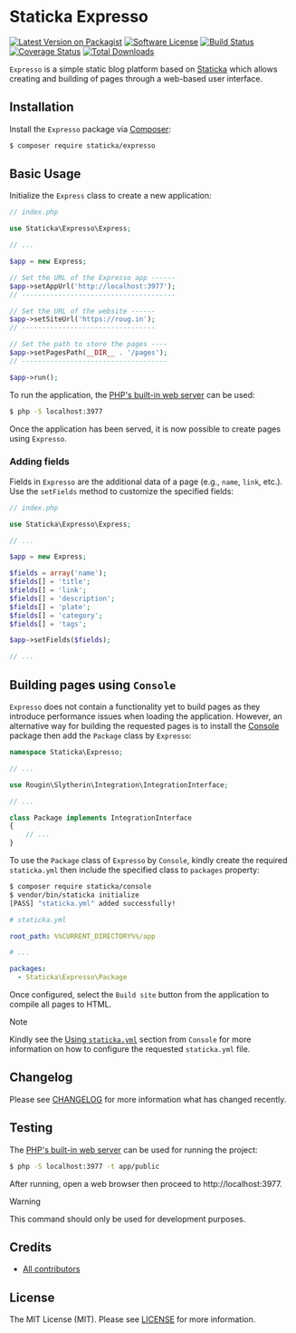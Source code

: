 # Staticka Expresso

[![Latest Version on Packagist][ico-version]][link-packagist]
[![Software License][ico-license]][link-license]
[![Build Status][ico-build]][link-build]
[![Coverage Status][ico-coverage]][link-coverage]
[![Total Downloads][ico-downloads]][link-downloads]

`Expresso` is a simple static blog platform based on [Staticka](https://roug.in/staticka) which allows creating and building of pages through a web-based user interface.

## Installation

Install the `Expresso` package via [Composer](https://getcomposer.org/):

``` bash
$ composer require staticka/expresso
```

## Basic Usage

Initialize the `Express` class to create a new application:

``` php
// index.php

use Staticka\Expresso\Express;

// ...

$app = new Express;

// Set the URL of the Expresso app ------
$app->setAppUrl('http://localhost:3977');
// --------------------------------------

// Set the URL of the website ------
$app->setSiteUrl('https://roug.in');
// ---------------------------------

// Set the path to store the pages ----
$app->setPagesPath(__DIR__ . '/pages');
// ------------------------------------

$app->run();
```

To run the application, the [PHP's built-in web server](https://www.php.net/manual/en/features.commandline.webserver.php) can be used:

``` bash
$ php -S localhost:3977
```

Once the application has been served, it is now possible to create pages using `Expresso`.

### Adding fields

Fields in `Expresso` are the additional data of a page (e.g., `name`, `link`, etc.). Use the `setFields` method to customize the specified fields:

``` php
// index.php

use Staticka\Expresso\Express;

// ...

$app = new Express;

$fields = array('name');
$fields[] = 'title';
$fields[] = 'link';
$fields[] = 'description';
$fields[] = 'plate';
$fields[] = 'category';
$fields[] = 'tags';

$app->setFields($fields);

// ...
```

## Building pages using `Console`

`Expresso` does not contain a functionality yet to build pages as they introduce performance issues when loading the application. However, an alternative way for building the requested pages is to install the [Console](https://github.com/staticka/console/) package then add the `Package` class by `Expresso`:

``` php
namespace Staticka\Expresso;

// ...

use Rougin\Slytherin\Integration\IntegrationInterface;

// ...

class Package implements IntegrationInterface
{
    // ...
}
```

To use the `Package` class of `Expresso` by `Console`, kindly create the required `staticka.yml` then include the specified class to `packages` property:

``` bash
$ composer require staticka/console
$ vendor/bin/staticka initialize
[PASS] "staticka.yml" added successfully!
```

``` yml
# staticka.yml

root_path: %%CURRENT_DIRECTORY%%/app

# ...

packages:
  - Staticka\Expresso\Package
```

Once configured, select the `Build site` button from the application to compile all pages to HTML.

> [!NOTE]
> Kindly see the [Using `staticka.yml`](https://github.com/staticka/console/?tab=readme-ov-file#using-statickayml) section from `Console` for more information on how to configure the requested `staticka.yml` file.

## Changelog

Please see [CHANGELOG][link-changelog] for more information what has changed recently.

## Testing

The [PHP's built-in web server](https://www.php.net/manual/en/features.commandline.webserver.php) can be used for running the project:

``` bash
$ php -S localhost:3977 -t app/public
```

After running, open a web browser then proceed to http://localhost:3977.

> [!WARNING]
> This command should only be used for development purposes.

## Credits

- [All contributors][link-contributors]

## License

The MIT License (MIT). Please see [LICENSE][link-license] for more information.

[ico-build]: https://img.shields.io/github/actions/workflow/status/staticka/expresso/build.yml?style=flat-square
[ico-coverage]: https://img.shields.io/codecov/c/github/staticka/expresso?style=flat-square
[ico-downloads]: https://img.shields.io/packagist/dt/staticka/expresso.svg?style=flat-square
[ico-license]: https://img.shields.io/badge/license-MIT-brightgreen.svg?style=flat-square
[ico-version]: https://img.shields.io/packagist/v/staticka/expresso.svg?style=flat-square

[link-build]: https://github.com/staticka/expresso/actions
[link-changelog]: https://github.com/staticka/expresso/blob/master/CHANGELOG.md
[link-contributors]: https://github.com/staticka/expresso/contributors
[link-coverage]: https://app.codecov.io/gh/staticka/expresso
[link-downloads]: https://packagist.org/packages/staticka/expresso
[link-license]: https://github.com/staticka/expresso/blob/master/LICENSE.md
[link-packagist]: https://packagist.org/packages/staticka/expresso